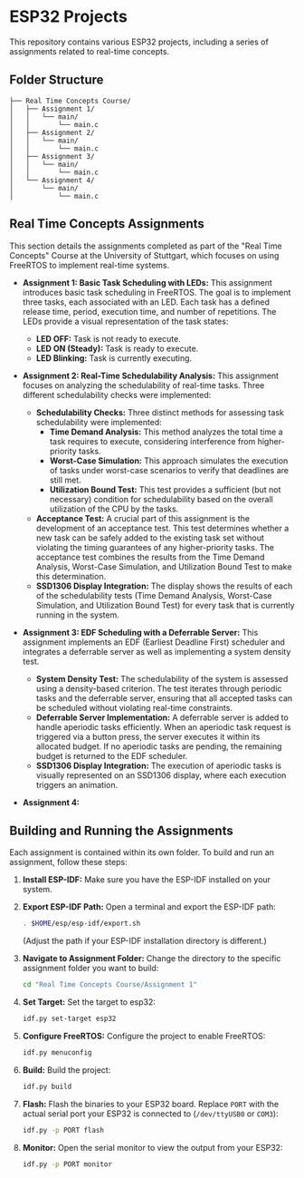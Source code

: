 # ESP32 Projects

This repository contains various ESP32 projects, including a series of assignments related to real-time concepts.

## Folder Structure
```
├── Real Time Concepts Course/
│   ├── Assignment 1/
│   │   └── main/
│   │       └── main.c
│   ├── Assignment 2/
│   │   └── main/
│   │       └── main.c
│   ├── Assignment 3/
│   │   └── main/
│   │       └── main.c
│   └── Assignment 4/
│       └── main/
│           └── main.c
```

## Real Time Concepts Assignments

This section details the assignments completed as part of the "Real Time Concepts" Course at the University of Stuttgart, which focuses on using FreeRTOS to implement real-time systems.

*   **Assignment 1: Basic Task Scheduling with LEDs:** This assignment introduces basic task scheduling in FreeRTOS.  The goal is to implement three tasks, each associated with an LED.  Each task has a defined release time, period, execution time, and number of repetitions. The LEDs provide a visual representation of the task states:
    *   **LED OFF:** Task is not ready to execute.
    *   **LED ON (Steady):** Task is ready to execute.
    *   **LED Blinking:** Task is currently executing.

*   **Assignment 2: Real-Time Schedulability Analysis:** This assignment focuses on analyzing the schedulability of real-time tasks. Three different schedulability checks were implemented:
    *   **Schedulability Checks:** Three distinct methods for assessing task schedulability were implemented:
        *   **Time Demand Analysis:** This method analyzes the total time a task requires to execute, considering interference from higher-priority tasks.
        *   **Worst-Case Simulation:** This approach simulates the execution of tasks under worst-case scenarios to verify that deadlines are still met.
        *   **Utilization Bound Test:** This test provides a sufficient (but not necessary) condition for schedulability based on the overall utilization of the CPU by the tasks.
    *   **Acceptance Test:**  A crucial part of this assignment is the development of an acceptance test.  This test determines whether a new task can be safely added to the existing task set without violating the timing guarantees of any higher-priority tasks.  The acceptance test combines the results from the Time Demand Analysis, Worst-Case Simulation, and Utilization Bound Test to make this determination.
    *   **SSD1306 Display Integration:** The display shows the results of each of the schedulability tests (Time Demand Analysis, Worst-Case Simulation, and Utilization Bound Test) for every task that is currently running in the system.

*   **Assignment 3: EDF Scheduling with a Deferrable Server:** This assignment implements an EDF (Earliest Deadline First) scheduler and integrates a deferrable server as well as implementing a system density test.  
    *   **System Density Test:** The schedulability of the system is assessed using a density-based criterion. The test iterates through periodic tasks and the deferrable server, ensuring that all accepted tasks can be scheduled without violating real-time constraints.  
    *   **Deferrable Server Implementation:** A deferrable server is added to handle aperiodic tasks efficiently. When an aperiodic task request is triggered via a button press, the server executes it within its allocated budget. If no aperiodic tasks are pending, the remaining budget is returned to the EDF scheduler.  
    *   **SSD1306 Display Integration:** The execution of aperiodic tasks is visually represented on an SSD1306 display, where each execution triggers an animation.  

*   **Assignment 4:** 

## Building and Running the Assignments

Each assignment is contained within its own folder. To build and run an assignment, follow these steps:

1.  **Install ESP-IDF:**  Make sure you have the ESP-IDF installed on your system.

2.  **Export ESP-IDF Path:** Open a terminal and export the ESP-IDF path:

    ```bash
    . $HOME/esp/esp-idf/export.sh
    ```

    (Adjust the path if your ESP-IDF installation directory is different.)

3.  **Navigate to Assignment Folder:** Change the directory to the specific assignment folder you want to build:

    ```bash
    cd "Real Time Concepts Course/Assignment 1"
    ```

4.  **Set Target:** Set the target to esp32:

    ```bash
    idf.py set-target esp32
    ```

5.  **Configure FreeRTOS:** Configure the project to enable FreeRTOS:

    ```bash
    idf.py menuconfig
    ```

6.  **Build:** Build the project:

    ```bash
    idf.py build
    ```

7.  **Flash:** Flash the binaries to your ESP32 board. Replace `PORT` with the actual serial port your ESP32 is connected to (`/dev/ttyUSB0` or `COM3`):

    ```bash
    idf.py -p PORT flash
    ```

8.  **Monitor:** Open the serial monitor to view the output from your ESP32:

    ```bash
    idf.py -p PORT monitor
    ```
